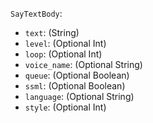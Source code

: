 `SayTextBody`:

* `text`: (String)
* `level`: (Optional Int)
* `loop`: (Optional Int)
* `voice_name`: (Optional String)
* `queue`: (Optional Boolean)
* `ssml`: (Optional Boolean)
* `language`: (Optional String)
* `style`: (Optional Int)